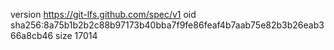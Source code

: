 version https://git-lfs.github.com/spec/v1
oid sha256:8a75b1b2b2c88b97173b40bba7f9fe86feaf4b7aab75e82b3b26eab366a8cb46
size 17014
